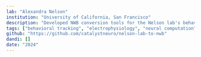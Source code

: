 ```yaml
---
lab: "Alexandra Nelson"
institution: "University of California, San Francisco"
description: "Developed NWB conversion tools for the Nelson lab's behavioral neuroscience datasets. The conversion pipeline integrates multiple data streams including TDT electrophysiology recordings, Noldus behavioral tracking data, AIM scoring, and behavioral video recordings. The tools support both interactive notebook-based workflows and scriptable conversion processes, enabling efficient standardization of complex behavioral experiments."
tags: ["behavioral tracking", "electrophysiology", "neural computation"]
github: "https://github.com/catalystneuro/nelson-lab-to-nwb"
dandi: []
date: "2024"
---
```

